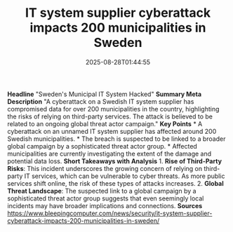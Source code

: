 ﻿---
title: "IT system supplier cyberattack impacts 200 municipalities in Sweden"
date: "2025-08-28T01:44:55"
category: "Markets"
summary: ""
slug: "it system supplier cyberattack impacts 200 municipalities in"
source_urls:
  - "https://www.bleepingcomputer.com/news/security/it-system-supplier-cyberattack-impacts-200-municipalities-in-sweden/"
seo:
  title: "IT system supplier cyberattack impacts 200 municipalities in Sweden | Hash n Hedge"
  description: ""
  keywords: ["news", "markets", "brief"]
---
**Headline** "Sweden's Municipal IT System Hacked"  **Summary Meta Description** "A cyberattack on a Swedish IT system supplier has compromised data for over 200 municipalities in the country, highlighting the risks of relying on third-party services. The attack is believed to be related to an ongoing global threat actor campaign."  **Key Points**  * A cyberattack on an unnamed IT system supplier has affected around 200 Swedish municipalities. * The breach is suspected to be linked to a broader global campaign by a sophisticated threat actor group. * Affected municipalities are currently investigating the extent of the damage and potential data loss.  **Short Takeaways with Analysis**  1. **Rise of Third-Party Risks**: This incident underscores the growing concern of relying on third-party IT services, which can be vulnerable to cyber threats. As more public services shift online, the risk of these types of attacks increases. 2. **Global Threat Landscape**: The suspected link to a global campaign by a sophisticated threat actor group suggests that even seemingly local incidents may have broader implications and connections.  **Sources** https://www.bleepingcomputer.com/news/security/it-system-supplier-cyberattack-impacts-200-municipalities-in-sweden/ 
